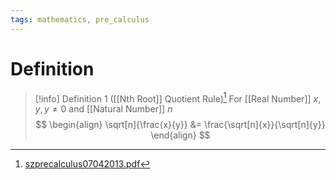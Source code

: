 ```yaml
---
tags: mathematics, pre_calculus
---
```


# Definition

> [!info] Definition 1 ([[Nth Root]] Quotient Rule)[^1]
> For [[Real Number]] $x, y, y \neq 0$ and [[Natural Number]] $n$
> $$
> \begin{align}
> \sqrt[n]{\frac{x}{y}} &= \frac{\sqrt[n]{x}}{\sqrt[n]{y}}
> \end{align}
> $$

[^1]: [szprecalculus07042013.pdf](zotero://open-pdf/library/items/J3667KH4?page=410)